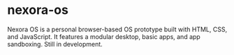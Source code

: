 # nexora-os
Nexora OS is a personal browser-based OS prototype built with HTML, CSS, and JavaScript. It features a modular desktop, basic apps, and app sandboxing. Still in development.
